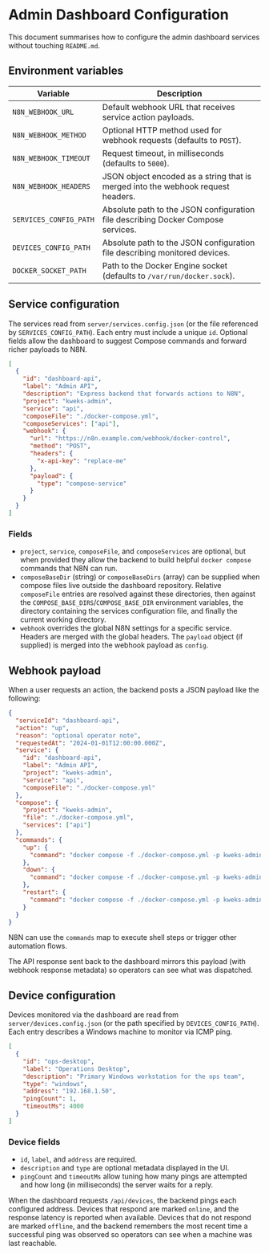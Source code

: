 # Admin Dashboard Configuration

This document summarises how to configure the admin dashboard services without touching `README.md`.

## Environment variables

| Variable | Description |
| --- | --- |
| `N8N_WEBHOOK_URL` | Default webhook URL that receives service action payloads. |
| `N8N_WEBHOOK_METHOD` | Optional HTTP method used for webhook requests (defaults to `POST`). |
| `N8N_WEBHOOK_TIMEOUT` | Request timeout, in milliseconds (defaults to `5000`). |
| `N8N_WEBHOOK_HEADERS` | JSON object encoded as a string that is merged into the webhook request headers. |
| `SERVICES_CONFIG_PATH` | Absolute path to the JSON configuration file describing Docker Compose services. |
| `DEVICES_CONFIG_PATH` | Absolute path to the JSON configuration file describing monitored devices. |
| `DOCKER_SOCKET_PATH` | Path to the Docker Engine socket (defaults to `/var/run/docker.sock`). |

## Service configuration

The services read from `server/services.config.json` (or the file referenced by `SERVICES_CONFIG_PATH`). Each entry must include a unique `id`. Optional fields allow the dashboard to suggest Compose commands and forward richer payloads to N8N.

```json
[
  {
    "id": "dashboard-api",
    "label": "Admin API",
    "description": "Express backend that forwards actions to N8N",
    "project": "kweks-admin",
    "service": "api",
    "composeFile": "./docker-compose.yml",
    "composeServices": ["api"],
    "webhook": {
      "url": "https://n8n.example.com/webhook/docker-control",
      "method": "POST",
      "headers": {
        "x-api-key": "replace-me"
      },
      "payload": {
        "type": "compose-service"
      }
    }
  }
]
```

### Fields

- `project`, `service`, `composeFile`, and `composeServices` are optional, but when provided they allow the backend to build helpful `docker compose` commands that N8N can run.
- `composeBaseDir` (string) or `composeBaseDirs` (array) can be supplied when compose files live outside the dashboard repository. Relative `composeFile` entries are resolved against these directories, then against the `COMPOSE_BASE_DIRS`/`COMPOSE_BASE_DIR` environment variables, the directory containing the services configuration file, and finally the current working directory.
- `webhook` overrides the global N8N settings for a specific service. Headers are merged with the global headers. The `payload` object (if supplied) is merged into the webhook payload as `config`.

## Webhook payload

When a user requests an action, the backend posts a JSON payload like the following:

```json
{
  "serviceId": "dashboard-api",
  "action": "up",
  "reason": "optional operator note",
  "requestedAt": "2024-01-01T12:00:00.000Z",
  "service": {
    "id": "dashboard-api",
    "label": "Admin API",
    "project": "kweks-admin",
    "service": "api",
    "composeFile": "./docker-compose.yml"
  },
  "compose": {
    "project": "kweks-admin",
    "file": "./docker-compose.yml",
    "services": ["api"]
  },
  "commands": {
    "up": {
      "command": "docker compose -f ./docker-compose.yml -p kweks-admin up -d api"
    },
    "down": {
      "command": "docker compose -f ./docker-compose.yml -p kweks-admin stop api"
    },
    "restart": {
      "command": "docker compose -f ./docker-compose.yml -p kweks-admin restart api"
    }
  }
}
```

N8N can use the `commands` map to execute shell steps or trigger other automation flows.

The API response sent back to the dashboard mirrors this payload (with webhook response metadata) so operators can see what was dispatched.

## Device configuration

Devices monitored via the dashboard are read from `server/devices.config.json` (or the path specified by
`DEVICES_CONFIG_PATH`). Each entry describes a Windows machine to monitor via ICMP ping.

```json
[
  {
    "id": "ops-desktop",
    "label": "Operations Desktop",
    "description": "Primary Windows workstation for the ops team",
    "type": "windows",
    "address": "192.168.1.50",
    "pingCount": 1,
    "timeoutMs": 4000
  }
]
```

### Device fields

- `id`, `label`, and `address` are required.
- `description` and `type` are optional metadata displayed in the UI.
- `pingCount` and `timeoutMs` allow tuning how many pings are attempted and how long (in milliseconds) the server waits for a reply.

When the dashboard requests `/api/devices`, the backend pings each configured address. Devices that respond are marked `online`,
and the response latency is reported when available. Devices that do not respond are marked `offline`, and the backend remembers
the most recent time a successful ping was observed so operators can see when a machine was last reachable.
